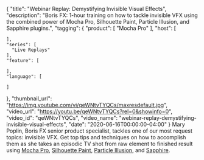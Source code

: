 {
  "title": "Webinar Replay: Demystifying Invisible Visual Effects",
  "description": "Boris FX: 1-hour training on how to tackle invisible VFX using the combined power of Mocha Pro, Silhouette Paint, Particle Illusion, and Sapphire plugins.",
  "tagging": {
    "product": [
      "Mocha Pro"
    ],
    "host": [

    ],
    "series": [
      "Live Replays"
    ],
    "feature": [

    ],
    "language": [

    ]
  },
  "thumbnail_url": "https://img.youtube.com/vi/qeWNtvTYQCs/maxresdefault.jpg",
  "video_url": "https://youtu.be/qeWNtvTYQCs?rel=0&showinfo=0",
  "video_id": "qeWNtvTYQCs",
  "video_name": "webinar-replay-demystifying-invisible-visual-effects",
  "date": "2020-06-16T00:00:00-04:00"
}
Mary Poplin, Boris FX senior product specialist, tackles one of our most request topics: invisible VFX. Get top tips and techniques on how to accomplish them as she takes an episodic TV shot from raw element to finished result using [Mocha Pro](https://borisfx.com/products/mocha-pro/ "Boris FX Mocha Pro"), [Silhouette Paint](https://borisfx.com/products/silhouette-paint/ "Boris FX Silhouette Paint"), [Particle Illusion](https://borisfx.com/products/particle-illusion/ "Boris FX Particle Illusion"), and [Sapphire](https://borisfx.com/products/sapphire/ "Boris FX Sapphire").
